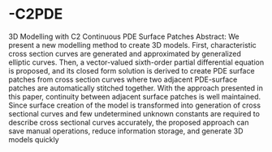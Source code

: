# -C2PDE
3D Modelling with C2 Continuous PDE Surface Patches
Abstract: We present a new modelling method to create 3D models.
First, characteristic cross section curves are generated and approximated by generalized elliptic curves.
Then, a vector-valued sixth-order partial differential equation is proposed, and its closed form solution is derived to create PDE surface patches from cross section curves
where two adjacent PDE-surface patches are automatically stitched together.
With the approach presented in this paper, continuity between adjacent surface patches is well maintained. Since surface creation of the model is transformed into generation of cross sectional curves and few undetermined unknown constants are required to describe cross sectional curves accurately, the proposed approach can save manual operations, reduce information storage, and generate 3D models quickly
